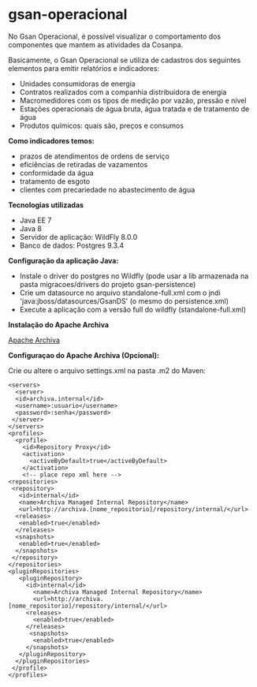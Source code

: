 gsan-operacional
================

No Gsan Operacional, é possível visualizar o comportamento dos componentes que mantem as atividades da Cosanpa.

Basicamente, o Gsan Operacional se utiliza de cadastros dos seguintes elementos para emitir relatórios e indicadores:

* Unidades consumidoras de energia
* Contratos realizados com a companhia distribuidora de energia
* Macromedidores com os tipos de medição por vazão, pressão e nível 
* Estações operacionais de água bruta, água tratada e de tratamento de água
* Produtos químicos: quais são, preços e consumos

**Como indicadores temos:**

* prazos de atendimentos de ordens de serviço
* eficiências de retiradas de vazamentos
* conformidade da água
* tratamento de esgoto
* clientes com precariedade no abastecimento de água


**Tecnologias utilizadas**

* Java EE 7
* Java 8
* Servidor de aplicação: WildFly 8.0.0
* Banco de dados: Postgres 9.3.4

**Configuração da aplicação Java:**

* Instale o driver do postgres no Wildfly (pode usar a lib armazenada na pasta migracoes/drivers do projeto gsan-persistence)
* Crie um datasource no arquivo standalone-full.xml com o jndi 'java:jboss/datasources/GsanDS' (o mesmo do persistence.xml)
* Execute a aplicação com a versão full do wildfly (standalone-full.xml)

**Instalação do Apache Archiva**

[Apache Archiva](https://github.com/prodigasistemas/gsan/wiki/Instala%C3%A7%C3%A3o-do-Archiva)

**Configuraçao do Apache Archiva (Opcional):**

Crie ou altere o arquivo settings.xml na pasta .m2 do Maven:

    <servers>   
      <server>
      <id>archiva.internal</id>
      <username>:usuario</username>
      <password>:senha</password>
     </server>
    </servers>  
    <profiles>   
      <profile>
        <id>Repository Proxy</id>
        <activation>
          <activeByDefault>true</activeByDefault>
        </activation>
        <!-- place repo xml here -->
    <repositories>
     <repository>
       <id>internal</id>
       <name>Archiva Managed Internal Repository</name>
       <url>http://archiva.[nome_repositorio]/repository/internal/</url>
      <releases>
       <enabled>true</enabled>
      </releases>
      <snapshots>
       <enabled>true</enabled>
      </snapshots>
     </repository>
    </repositories>
    <pluginRepositories>
       <pluginRepository>
         <id>internal</id>
           <name>Archiva Managed Internal Repository</name>
           <url>http://archiva.[nome_repositorio]/repository/internal/</url>
         <releases>
           <enabled>true</enabled>
         </releases>
          <snapshots>
           <enabled>true</enabled>
         </snapshots>
       </pluginRepository>
      </pluginRepositories>
     </profile>
    </profiles>   



